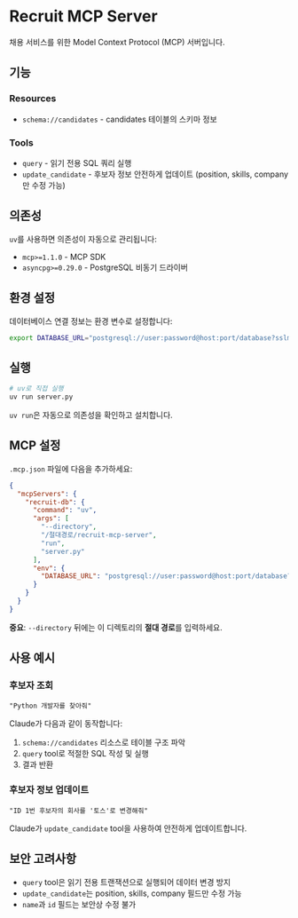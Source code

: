 # Recruit MCP Server

채용 서비스를 위한 Model Context Protocol (MCP) 서버입니다.

## 기능

### Resources
- `schema://candidates` - candidates 테이블의 스키마 정보

### Tools
- `query` - 읽기 전용 SQL 쿼리 실행
- `update_candidate` - 후보자 정보 안전하게 업데이트 (position, skills, company만 수정 가능)

## 의존성

`uv`를 사용하면 의존성이 자동으로 관리됩니다:
- `mcp>=1.1.0` - MCP SDK
- `asyncpg>=0.29.0` - PostgreSQL 비동기 드라이버

## 환경 설정

데이터베이스 연결 정보는 환경 변수로 설정합니다:

```bash
export DATABASE_URL="postgresql://user:password@host:port/database?sslmode=require"
```

## 실행

```bash
# uv로 직접 실행
uv run server.py
```

`uv run`은 자동으로 의존성을 확인하고 설치합니다.

## MCP 설정

`.mcp.json` 파일에 다음을 추가하세요:

```json
{
  "mcpServers": {
    "recruit-db": {
      "command": "uv",
      "args": [
        "--directory",
        "/절대경로/recruit-mcp-server",
        "run",
        "server.py"
      ],
      "env": {
        "DATABASE_URL": "postgresql://user:password@host:port/database?sslmode=require"
      }
    }
  }
}
```

**중요**: `--directory` 뒤에는 이 디렉토리의 **절대 경로**를 입력하세요.

## 사용 예시

### 후보자 조회
```
"Python 개발자를 찾아줘"
```

Claude가 다음과 같이 동작합니다:
1. `schema://candidates` 리소스로 테이블 구조 파악
2. `query` tool로 적절한 SQL 작성 및 실행
3. 결과 반환

### 후보자 정보 업데이트
```
"ID 1번 후보자의 회사를 '토스'로 변경해줘"
```

Claude가 `update_candidate` tool을 사용하여 안전하게 업데이트합니다.

## 보안 고려사항

- `query` tool은 읽기 전용 트랜잭션으로 실행되어 데이터 변경 방지
- `update_candidate`는 position, skills, company 필드만 수정 가능
- `name`과 `id` 필드는 보안상 수정 불가

